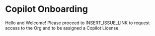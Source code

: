 # Copilot Onboarding

Hello and Welcome! Please proceed to INSERT_ISSUE_LINK to request access to the Org and to be assigned a Copilot License.
